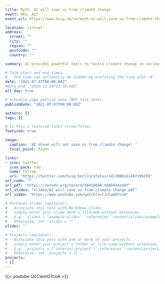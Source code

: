 ```yaml
---
title: Myth: AI will save us from climate change
event: Why, AI?
event_url: https://www.hiig.de/en/myth-ai-will-save-us-from-climate-change/

location: virtual
address:
  street: ""
  city: ""
  region: ""
  postcode: ""
  country: ""

summary: AI provides powerful tools to tackle climate change in various applications – but it is not a silver bullet. It can support the mitigation of climate change, for instance, by helping reduce greenhouse gas emissions within various applications. It can support adapting to a changing climate. AI can even support climate science itself. However, it can also be used to harm the climate. To avoid that, AI applications should be developed in collaboration and ongoing exchange with the communities that will use or are otherwise affected by the technology to avoid unforeseen impacts and drawbacks.

# Talk start and end times.
#   End time can optionally be hidden by prefixing the line with `#`.
date: "2021-07-07T00:00:00Z"
#date_end: "2020-12-28T13:30:00Z"
all_day: true

# Schedule page publish date (NOT talk date).
publishDate: "2021-07-07T00:00:00Z"

authors: []
tags: []

# Is this a featured talk? (true/false)
featured: true

image:
  caption: 'AI alone will not save us from climate change! '
  focal_point: Right

links:
- icon: twitter
  icon_pack: fab
  name: Follow
  url: "https://twitter.com/hiig_berlin/status/1413800161487196169"
url_code: ""
url_pdf: "https://zenodo.org/record/5045468#.YQAD944zb4Y"
url_slides: "slides/AI will save us from climate change.pdf"
url_video: "https://www.youtube.com/watch?v=lJcCwmG7cnA"

# Markdown Slides (optional).
#   Associate this talk with Markdown slides.
#   Simply enter your slide deck's filename without extension.
#   E.g. `slides = "example-slides"` references `content/slides/example-slides.md`.
#   Otherwise, set `slides = ""`.
slides: ""

# Projects (optional).
#   Associate this post with one or more of your projects.
#   Simply enter your project's folder or file name without extension.
#   E.g. `projects = ["internal-project"]` references `content/project/deep-learning/index.md`.
#   Otherwise, set `projects = []`.
projects:
- []
---
```


{{< youtube lJcCwmG7cnA >}}